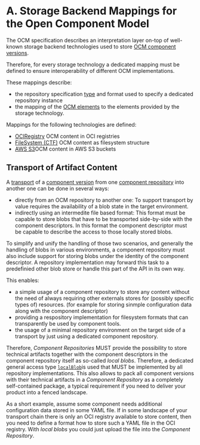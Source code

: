 # A. Storage Backend Mappings for the Open Component Model

The OCM specification describes an interpretation layer on-top of
well-known storage backend technologies used to store
[OCM component versions](../../specification/elements/README.md#component-versions).

Therefore, for every storage technology a dedicated mapping 
must be defined to ensure interoperability of different
OCM implementations.

These mappings describe:
- the repository specification [type](../../specification/formats/types.md#repository-types)
  and format used to specify a dedicated repository instance
- the mapping of the [OCM elements](../../specification/elements/README.md) 
  to the elements provided by the storage technology.

Mappings for the following technologies are defined:

- [OCIRegistry](OCIRegistry/README.md) OCM content in OCI registries
- [FileSystem (CTF)](CTF/README.md) OCM content as filesystem structure
- [AWS S3](S3/README.md)OCM content in AWS S3 buckets

## Transport of Artifact Content

A [transport](../../introduction/transports.md) of a [component version](../../specification/elements/README.md#component-versions)
from one [component repository](../../introduction/component_repository.md) into 
another one can be done in several ways:

- directly from an OCM repository to another one: To support transport by value
  requires the availability of a blob state in the target environment.
- indirectly using an intermedite file based format: This format must be capable
  to store blobs that have to be transported side-by-side with the component
  descriptors. In this format the component descriptor must be capable to
  describe the access to those locally stored blobs.

To simplify and unify the handling of those two scenarios, and generally the
handling of blobs in various environments, a component repository must also
include support for storing blobs under the identity of the component
descriptor. A repository implementation may forward this task to a predefinied
other blob store or handle this part of the API in its own way.

This enables:

- a simple usage of a component repository to store any content without the need
  of always requiring other externals stores for (possibly specific types of)
  resources. (for example for storing sinmple configuration data along with the
  component descriptor)
- providing a respository implementation for filesystem formats that can
  transparently be used by component tools.
- the usage of a minimal repository environment on the target side of a
  transport by just using a dedicated component repository.

Therefore, *Component Repositories* MUST provide the possibility to store
technical artifacts together with the component descriptors in the component
repository itself as so-called *local blobs*. Therefore, a dedicated general
access type [`localBlob`](../B/localBlob.md)is used that MUST be implemented by all 
repository implementations. This also allows to pack all component versions with their
technical artifacts in a *Component Repository* as a completely self-contained
package, a typical requirement if you need to deliver your product into a fenced
landscape.

As a short example, assume some component needs additional configuration data
stored in some YAML file. If in some landscape of your transport chain there is
only an OCI registry available to store content, then you need to define a
format how to store such a YAML file in the OCI registry. With *local blobs* you
could just upload the file into the *Component Repository*.

